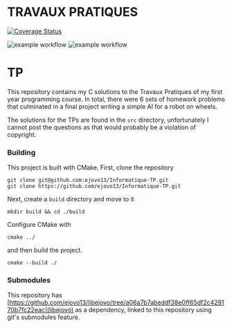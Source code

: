 # TRAVAUX PRATIQUES
[![Coverage Status](https://coveralls.io/repos/github/ejovo13/Informatique-TP/badge.svg?branch=master)](https://coveralls.io/github/ejovo13/Informatique-TP?branch=master)

![example workflow](https://github.com/ejovo13/Informatique-TP/actions/workflows/Mac.yml/badge.svg)
![example workflow](https://github.com/ejovo13/Informatique-TP/actions/workflows/Ubuntu.yml/badge.svg)


# TP

This repository contains my C solutions to the Travaux Pratiques of my first year programming course. In total, there were 6 sets of homework problems that culminated in a final project writing a simple AI for a robot on wheels.

The solutions for the TPs are found in the `src` directory, unfortunately I cannot post the questions as that would probably be a violation of copyright.

### Building

This project is built with CMake. First, clone the repository
```
git clone git@github.com:ejovo13/Informatique-TP.git
git clone https://github.com/ejovo13/Informatique-TP.git
```

Next, create a `build` directory and move to it
```
mkdir build && cd ./build
```

Configure CMake with
```
cmake ../
```
and then build the project.
```
cmake --build ./
```


### Submodules

This repository has [https://github.com/ejovo13/libejovo/tree/a06a7b7abeddf38e0ff65df2c429170b7fc22eac](libejovo) as a dependency, linked to this repository using git's submodules feature.
